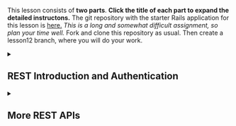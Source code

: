 This lesson consists of **two parts**.  **Click the title of each part to expand the detailed instructons.** The git repository with the starter Rails application for this lesson is [here.](https://github.com/Code-the-Dream-School/R7-rest)  _This is a long and somewhat difficult assignment, so plan your time well._ Fork and clone this repository as usual.  Then create a lesson12 branch, where you will do your work.

<details>
<summary>
  <h2>REST Introduction and Authentication</h2>
</summary>

The command we used to create this workspace was:

```
rails new rest-rails --api -T
```
You do NOT need to do the command to create the application, as you are instead using the starter repository above.  Note the –api parameter. This Rails application loads a subset of Rails. You can’t render views with it, but you can send and receive JSON documents, as we will see.

## Initial Setup

You will need some additional gems. Add the following to your Gemfile. These settings should be added so that it is associated with development, test, and production. We can use the bundle add command as follows

```
bin/bundle add devise
bin/bundle add email_validator
bin/bundle add strong_password
```

Devise is a gem that enables authentication, and is widely used for that purpose in Rails applications. Devise, as we are using it, requires configuration of the Rails session. This is usually on by default, but in API only configurations, Rails turns it off, so we have to turn it back on. Add the following two lines to the config/application.rb, just before the two end statements at the bottom of this file:  

```
config.middleware.use ActionDispatch::Cookies
config.middleware.use ActionDispatch::Session::CookieStore
```

This stores the Rails session information in a cookie, a little piece of additional information that this then transmitted with each request from the browser. The cookie is HTTP only, so browser side JavaScript can’t get to it, and it is also encrypted.   

Next we set up Devise. Enter the following commands:

```
bin/rails g devise:install
bin/rails g devise User
bin/rails db:migrate
```

Update the app/models/user.rb file as follows:

```
class User < ApplicationRecord
  validates :email, presence: true, uniqueness: true, email: true
  validates :password, password_strength: true

  devise :database_authenticatable, :registerable,
         :recoverable, :rememberable, :validatable
end
```

Then run the migration.

```
bin/rails db:migrate
```

This completes the initial setup.

## Creating Controllers

We need three controllers, one for user registration, one for session management, and one for testing logon. So, enter the following commands:

```
bin/rails g controller users/Registrations
bin/rails g controller users/Sessions
bin/rails g controller test
```

Edit app/controllers/users/registrations\_controller.rb, to match the following:

```
class Users::RegistrationsController < Devise::RegistrationsController
  respond_to :json

  private

  def respond_with(resource, _opts = {})
    register_success && return if resource.persisted?

    register_failed resource
  end

  def register_success
    render json: { message: 'Signed up sucessfully.' }, status: :created
  end

  def register_failed resource
    render json: { message: resource.errors.full_messages }, status: :bad_request
  end
end
```

It is not really obvious what this controller does, but it overrides the Devise controller to handle JSON responses. The same is true of app/controllers/users/sessions\_controller.rb, which should be changed to match this:

```
class Users::SessionsController < Devise::SessionsController
  respond_to :json

  def destroy 
    @logged_in_user = current_user
    super 
  end

  private

  def respond_with(resource, _opts = {})
    if !resource.id.nil?
      render json: { message: 'You are logged in.' }, status: :created
    else
      render json: { message: 'Authentication failed.'}, status: :unauthorized
    end
  end

  def respond_to_on_destroy
    log_out_success && return if @logged_in_user

    log_out_failure
  end

  def log_out_success
    render json: { message: "You are logged out." }, status: :ok
  end

  def log_out_failure
    render json: { message: "Hmm nothing happened."}, status: :unauthorized
  end
end
```

In general, REST operations other than registration and logon require authentication. So we need a method to verify that a user has been authenticated. We create that method in a new file you should create, app/controllers/concerns/authentication\_check.rb, as follows:

```
module AuthenticationCheck
  extend ActiveSupport::Concern
  
  def is_user_logged_in
    if current_user.nil?
      render json: { message: "No user is authenticated." },
        status: :unauthorized
    end
  end
end
```

This is the standard way of creating a method that will be accessible to a variety of controllers. Now, edit app/controllers/test\_controller.rb to match the following. You will see that it calls the method is\_user\_logged\_in.

```
class TestController < ApplicationController
  include AuthenticationCheck

  before_action :is_user_logged_in

  def show
    render json: { message: "If you see this, you're logged in!" },
      status: :ok
  end
end
```

This is just a test controller to verify that login works.

## Adding Routes

Now we need to configure routes for the controllers that have been created. config/routes.rb should be edited to match the following:

```
Rails.application.routes.draw do
  devise_for :users,
             controllers: {
                 sessions: 'users/sessions',
                 registrations: 'users/registrations'
             }
  get '/test', to: 'test#show'
end
```

Also, add the following line to config/initializers/devise.rb, just before the last end statement:

```
config.navigational_formats = []
```

This is to tell Devise that it is running in an API only Rails configuration, so that it does not attempt to call functions that only work when there are views.

## Testing the REST Server with Postman

We are now ready to start the REST server. Typically the server would be called by a separate front end process, written in a framework such as React. We will create such a front end, just using Rails, HTTP, and JavaScript, in a future lesson. However, we can test without the front end using Postman.

Start the server as usual. Also, start Postman. On the Postman screen, in the upper left, there is a New button, click on that, and choose collection. Create a collection called rest-test. Once the collection is created, you can add requests to the collection. You move the mouse cursor over the collection and click on the three dots and then on Add request.

Create a request called test. This is a GET request, and the URL is http://localhost:3000/test . Once you have created the request in Postman, click on the Send button. You will see JSON returned in the body of the response that says, “No user is authenticated.” We haven’t registered or signed in, so the test API fails with a 401 return code.

Next create a request called register. This is a POST request. The URL is http://localhost:3000/users . You need to put JSON in the body of the request. Click on body, select raw, and then in the pulldown to the right select JSON. Then paste in the following JSON:

```
{
    "user": {
        "email": "test@example.com",
        "password": "12345678"
    }
}
```

You will see a message that the password is too weak. So, change the password in the JSON to be a7&43Wcxy6ij , and try the request again. You will now see that the user has been signed up successfully. When a user signs up, Devise automatically logs that user in. So, try the test request again. You will see the reponse that you are logged in. If you click on the cookies tab in the bottom window, you can see the cookies being used to authenticate the user.

Create another request called logon. This is a POST request for the URL http://localhost:3000/users/sign in. The JSON in the body of the request is:

```
{
    "user": {
        "email": "test@example.com",
        "password": "a7&43Wcxy6ij"
    }
}
```

Create another request called logoff. This is a DELETE request, and the URL is http://localhost:3000/users/sign\_out . There is no body to the request.

Then verify that you can use these Postman operations to logon and logoff, and that the test request returns an appropriate message in each case. You may also try logging on with bad credentials.

## Saving Your Work

Now would be a good time to add, commit, and push your lesson12 branch.  That will preserve the current working code while you start the next section.  You complete the next section before submitting your work.
  
</details>

<details>
<summary>
  <h2>More REST APIs</h2>
</summary>

In this part of the assignment, you continue to work on the lesson12 branch.  Of course, in a real production application, you do more than just authentication.  Accordingly, in this part of the lesson, you add support for REST requests that do CRUD operations.

## Models

First, create your models. WIthin the repository directory, you do the following commands:

```
bin/rails generate model Member first_name:string last_name:string user:references
bin/rails generate model Fact member:references fact_text:string likes:integer
```

We want to implement authorization as well as authentication. Each user will have their own set of member and fact records. Accordingly, there is a one-to-many relationship between users and members. We will implement authorization checks so that a user can only see their own records. There is also a one-to-many relationship between members and facts.

Next you edit the model files. The file app/models/member.rb should look like this:

```
class Member < ApplicationRecord
  belongs_to :user
  validates :first_name, presence: true
  validates :last_name, presence: true
  validates :user_id, presence: true
  has_many :facts
end
```

And app/models/fact.rb should look like this:

```
class Fact < ApplicationRecord
  validates :fact_text, presence: true
  validates :likes, presence: true
  validates :member_id, presence: true
  validates_associated :member
  belongs_to :member
end
```

Note that you have validations, just as in Rails UI applications with views. Next, you set up the development and test databases as follows:

```
bin/rails db:migrate
bin/rails db:migrate RAILS_ENV=test
```

## Controllers

Now, you set up your controllers. We are going to set them up with a route namespace, that includes a version number for the API. This is best practice, as your API may change over time.

```
bin/rails g controller api/v1/Members
bin/rails g controller api/v1/Facts
```

Next you set up your routes. You should add the following section to your config/routes.rb file:

```
  namespace :api do
    namespace :v1 do
      resources :members do
        resources :facts
      end
    end
  end
```

These routes are similar to what you have used before, with the exception that you are using route namespaces to separate them out. The routes for facts are nested within the member routes, corresponding to the one-to-many association between members and facts.

## Adding Application Logic

Your application logic goes in your controllers. Because this is an API, there are no files corresponding to views. When a request comes in, the response will always render JSON, to send the responses in JSON format back to the caller. In other respects, the processing is much as in Rails UI applications. The HTTP status code returned will be, by default, 200, but there are other status codes that are appropriate sometimes. For example, 201 means resource created, and the 400 series codes imply a client side error. We will require authentication for access to these controller operations, so we need to include AuthenticationCheck and call is\_user\_logged\_in. This is an unfinished version of your app/controllers/api/v1/members\_controller.rb file:

```
class Api::V1::MembersController < ApplicationController
  include AuthenticationCheck

  before_action :is_user_logged_in
  before_action :set_member, only: [:show, :update, :destroy]

  # GET /members
  def index
    @members = Member.where(user_id: current_user.id)
    render json: {members: @members}
  end

  # GET /members/:id
  def show
    if check_access
      # your code goes here
    end
  end

  # POST /members
  def create
    @member = Member.new(member_params)
    @member.user_id = current_user.id
    if @member.save
      render json: @member, status: 201
    else
      render json: { error:
        "Unable to create member: #{@member.errors.full_messages.to_sentence}"},
        status: 400
    end
  end

  # PUT /members/:id
  def update
    if check_access
      # your code goes here
    end
  end

  # DELETE /members/:id
  def destroy
    if check_access
      @member.destroy
      render json: { message: 'Member record successfully deleted.'}, status: 200
    end
  end

  private

  def member_params
    params.require(:member).permit(:first_name, :last_name)
  end

  def set_member
    @member = Member.find(params[:id])
  end

  def check_access
    if (@member.user_id != current_user.id) 
      render json: { message: "The current user is not authorized for that data."}, status: :unauthorized
      return false
    end
    true
  end
end
```

You will have to complete the update and show methods yourself.. Include error handling! For the app/controllers/api/v1/facts\_controller.rb file, you can use the following outline, but most of the methods you will have to complete yourself.

```
class Api::V1::FactsController < ApplicationController
  include AuthenticationCheck

  before_action :is_user_logged_in
  before_action :set_fact, only: [:show, :update, :destroy]
  before_action :check_access

  # GET /members/:member_id/facts
  def index
    @member = Member.find(params[:member_id])
    render json: @member.facts # note that because the facts route is nested inside members
                             # we return only the facts belonging to that member
  end

  # GET /members/:member_id/facts/:id
  def show
    # your code goes here
  end

  # POST /members/:member_id/facts
  def create
     @member = Member.find(params[:member_id])
    @fact = @member.facts.new(fact_params)
    if @fact.save
      render json: @fact, status: 201
    else
      render json: { error: 
"The fact entry could not be created. #{@fact.errors.full_messages.to_sentence}"},
      status: 400
    end
  end

  # PUT /members/:member_id/facts/:id
  def update
    # your code goes here
  end

  # DELETE /members/:member_id/facts/:id
  def destroy
    # your code goes here
  end

  private

  def fact_params
    params.require(:fact).permit(:fact_text, :likes)
  end

  def set_fact
    @fact = Fact.find_by(id: params[:id], member_id: params[:member_id])
  end
  
  def check_access 
    @member = Member.find(params[:member_id])
    if @member.user_id != current_user.id
      render json: { message: "The current user is not authorized for that data."}, status: :unauthorized
    end
  end
end
```

## Exception Handling

The client application may send some bad JSON, or specify the id of a user or fact that does not exist. You need to catch those errors and return an appropriate error message and HTTP result code to the calling client application. This is done by creating an exception handler module, which is app/controllers/concerns/exception\_handler.rb:

```
# app/controllers/concerns/exception_handler.rb
module ExceptionHandler
  # provides the more graceful `included` method
  extend ActiveSupport::Concern

  included do
    rescue_from ActiveRecord::RecordNotFound do |e|
      render json: { error: e.message }, status: :not_found
    end

    rescue_from ActiveRecord::RecordInvalid do |e|
      render json: { error: e.message }, status: :unprocessable_entity
    end

    rescue_from ActionController::ParameterMissing do |e|
      render json: { error: e.message }, status: :unprocessable_entity
    end
  end
end

```

Then add this line to app/controllers/application\_controller.rb, just before the end statement:

```
  include ExceptionHandler
```

## Testing Your Code Using Postman

Postman will send JSON to the URL you specify, and will also report back the JSON it receives. You can send the following commands, to see what happens. First, start the server using 

```
bin/rails s 
```

Then create Postman requests for each of the operations on members and facts. These would include a GET for all members, a GET for a particular member, a POST to create a member, a PUT to update a member, and a DELETE for a member. You will have to use the ID of the member in the URL for operations on a particular member. Then do the same for all CRUD operations on facts. For example, suppose you have a member with ID 2\. Then you could retrieve all the facts for that member from the following URL:

```
http://localhost:3000/api/v1/members/2/facts
```

Once you have created all these requests, try them out. Of course, you must be logged in to perform these operations.

## More on Security

We are using HttpOnly cookies as the store for the authentication token. This approach reduces the risks associated with cross site scripting attacks. However, it introduces a new security vulnerability, called cross site request forgery (CSRF). CSRF attacks work as follows. The user logs in to our application, and then while still logged in, they access another application that includes a hostile script. That script posts a request to our application, and because the cookies reside in the browser, the user’s logon credentials accompany the post from the hostile script. In this way, the hostile script can change user data in our application.

To prevent this attack, we need another security token. This is stored in a cookie too, but one that is accessible from JavaScript. It is inaccessible to hostile scripts that reside outside the application, however. We then set the X-CSRF-Token security header, and enable forgery protection in Rails.

Add the following line to app/controllers/users/registrations\_controller.rb, right after the responds\_to line:

```
  skip_forgery_protection only: [:create]
```

The same line must be added to app/controllers/users/sessions\_controller.rb, at the same place. Then, add these lines to each of these files:

```
      cookies["CSRF-TOKEN"] = form_authenticity_token
      response.set_header('X-CSRF-Token', form_authenticity_token)
```

They go right above the “signed up successfully” in the registrations controller, and the “you are logged in” in the sessions controller. It is not really necessary to set the header to make this work, but it is convenient when we add swagger enablement in the next session.

At the top of the app/controllers/application\_controller.rb file, you will see this line:

```
class ApplicationController < ActionController::API
```

One side effect is that forgery protection is disabled in Rails. So the line should be changed to read:

```
class ApplicationController < ActionController::Base
```

Once these changes are in place, you can restart the server and retest using Postman. You will now find that some requests don’t work, in particular any POST, PUT, or DELETE requests, except for the two that handle registration and logon.

To get these other requests working again, you need a way to capture the CSRF token. First, in Postman, click on the New at the top of the window and select Environment. Give your new environment some name. This is where the token will be stored. When you finish, the name of the environment you created should be in the upper right of the window. Then edit the registration request, and click on the tests tab. Add the following line:

```
pm.environment.set("CSRF",pm.cookies.get('CSRF-TOKEN'))
```

Make the same change to the logon request. The “test”, which is really request post processing, captures the token from the cookie when logon or registration occurs and stores it in the Postman environment. Then, for each of your Postman POST, PUT, and DELETE requests (except registration and logon) you need to change the headers to add:

```
X-CSRF-Token {{CSRF}}
```

This sets the required header from the environment variable. Do the logon request, and then try the other POST, PUT, and DELETE requests. They should now work.

## Submitting Your Work

Once you get this far, stop the server, commit your changes, push them to github, and open a pull request. It’s time to submit your homework for this week.
  
</details>
